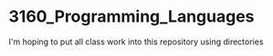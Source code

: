 # 3160_Programming_Languages
I'm hoping to put all class work into this repository using directories
